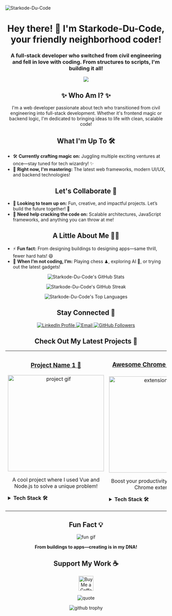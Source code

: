 <p align="left"> 
    <img src="https://komarev.com/ghpvc/?username=Starkode-Du-Code&label=Profile%20views&color=0e75b6&style=flat" alt="Starkode-Du-Code" /> 
</p>

<h1 align="center">Hey there! 👾 I'm Starkode-Du-Code, your friendly neighborhood coder!</h1>
<h3 align="center">A full-stack developer who switched from civil engineering and fell in love with coding. From structures to scripts, I'm building it all!</h3>

<!-- Typing Effect Section -->
<p align="center">
    <img src="https://readme-typing-svg.herokuapp.com?font=Fira+Code&size=24&pause=1000&color=00F707&center=true&vCenter=true&width=435&lines=Building+ideas+into+code...;Switching+from+bridges+to+databases!;Turning+coffee+%F0%9F%8D%B5+into+code+%F0%9F%A7%91%E2%80%8D%F0%9F%92%BB;Let’s+create+something+amazing!+%F0%9F%8C%9F">
</p>

<!-- Fancy Introduction -->
<h2 align="center">✨ Who Am I? ✨</h2>
<p align="center">
  I'm a web developer passionate about tech who transitioned from civil engineering into full-stack development. Whether it's frontend magic or backend logic, I'm dedicated to bringing ideas to life with clean, scalable code!
</p>

<!-- Current Projects -->
<h2 align="center">What I'm Up To 🛠️</h2>
<ul>
    <li>🛠️ <strong>Currently crafting magic on:</strong> Juggling multiple exciting ventures at once—stay tuned for tech wizardry! ✨</li>
    <li>🌱 <strong>Right now, I'm mastering:</strong> The latest web frameworks, modern UI/UX, and backend technologies!</li>
</ul>

<!-- Collaboration -->
<h2 align="center">Let's Collaborate 🤝</h2>
<ul>
    <li>🤝 <strong>Looking to team up on:</strong> Fun, creative, and impactful projects. Let’s build the future together! 🚀</li>
    <li>🧠 <strong>Need help cracking the code on:</strong> Scalable architectures, JavaScript frameworks, and anything you can throw at me!</li>
</ul>

<!-- Fun Fact and Personality -->
<h2 align="center">A Little About Me 🧑‍💻</h2>
<ul>
    <li>⚡ <strong>Fun fact:</strong> From designing buildings to designing apps—same thrill, fewer hard hats! 😄</li>
    <li>📖 <strong>When I’m not coding, I’m:</strong> Playing chess ♟, exploring AI 🤖, or trying out the latest gadgets!</li>
</ul>

<!-- Cool Animated GitHub Stats -->
<p align="center">
  <img align="center" src="https://github-readme-stats.vercel.app/api?username=Starkode-Du-Code&show_icons=true&theme=tokyonight&hide_border=true&count_private=true" alt="Starkode-Du-Code's GitHub Stats" />
</p>
<p align="center">
  <img align="center" src="https://github-readme-streak-stats.herokuapp.com/?user=Starkode-Du-Code&theme=tokyonight&hide_border=true" alt="Starkode-Du-Code's GitHub Streak" />
</p>

<!-- Language Card -->
<p align="center">
  <img align="center" src="https://github-readme-stats.vercel.app/api/top-langs/?username=Starkode-Du-Code&layout=compact&theme=tokyonight&hide_border=true" alt="Starkode-Du-Code's Top Languages" />
</p>

<!-- Social Links -->
<h2 align="center">Stay Connected 🔗</h2>
<p align="center">
    <a href="https://linkedin.com/in/stark-kassa" target="blank">
        <img src="https://img.shields.io/badge/LinkedIn-0077B5?style=for-the-badge&logo=linkedin&logoColor=white" alt="LinkedIn Profile" />
    </a>
    <a href="mailto:MHDstark@yahoo.com">
        <img src="https://img.shields.io/badge/Email-D14836?style=for-the-badge&logo=gmail&logoColor=white" alt="Email" />
    </a>
    <a href="https://github.com/Starkode-Du-Code">
        <img src="https://img.shields.io/github/followers/Starkode-Du-Code?label=Follow&style=social" alt="GitHub Followers" />
    </a>
</p>

<!-- Latest Projects -->
<h2 align="center">Check Out My Latest Projects 🌟</h2>
<div align="center">
  <table>
        <tr>
            <td width="50%">
                <h3 align="center">
                    <a href="https://project-link.com" target="_blank" rel="noreferrer">Project Name 1 🚀</a>
                </h3>
                <p align="center">
                    <a href="https://project-link.com" target="_blank" rel="noreferrer">
                        <img src="https://media.giphy.com/media/LmNwrBhejkK9EFP504/giphy.gif" alt="project gif" width="300"/> 
                    </a>
                    <p align="center">A cool project where I used Vue and Node.js to solve a unique problem!</p>
					<details>
						<summary><b>Tech Stack 🛠️</b></summary>
						<p>Built with Vue.js, Node.js, MongoDB, and AWS.</p>
					</details>
            </p>
            </td>
            <td width="50%">
                <h3 align="center">
                    <a href="https://chrome-extension.com" target="_blank" rel="noreferrer">Awesome Chrome Extension 🖥️</a>
                </h3>
                <p align="center">
                    <a href="https://chrome-extension.com" target="_blank" rel="noreferrer">
                        <img src="https://media.giphy.com/media/QMHoU66sBXqqLqYvGO/giphy.gif" alt="extension gif" width="300"/>
                    </a>
                    <p align="center">Boost your productivity with this sleek Chrome extension.</p>
					<details>
						<summary><b>Tech Stack 🛠️</b></summary>
						<p>Created using Vanilla JS, HTML, CSS, and Webpack.</p>
					</details>
                </p>
            </td>
        </tr>
  </table>
</div>

<!-- Fun Section -->
<h2 align="center">Fun Fact 💡</h2>
<p align="center">
    <img src="https://media.giphy.com/media/fdGc4DQPdcCZbGUpJz/giphy.gif" alt="fun gif" />
</p>
<p align="center">
    <strong>From buildings to apps—creating is in my DNA!</strong>
</p>

<!-- Buy Me A Coffee -->
<h2 align="center">Support My Work ☕️</h2>
<p align="center">
    <a href='https://ko-fi.com/Starkode-Du-Code' target='_blank'>
        <img height='35' style='border:0px;height:46px;' src='https://az743702.vo.msecnd.net/cdn/kofi3.png?v=0' border='0' alt='Buy Me a Coffee at ko-fi.com' />
    </a>
</p>

<!-- Special Quote -->
<p align="center">
    <img src="https://quotes-github-readme.vercel.app/api?type=horizontal&theme=radical" alt="quote" />
</p>

<!-- GitHub Trophy -->
<p align="center">
    <img src="https://github-profile-trophy.vercel.app/?username=Starkode-Du-Code&theme=dracula" alt="github trophy" />
</p>
